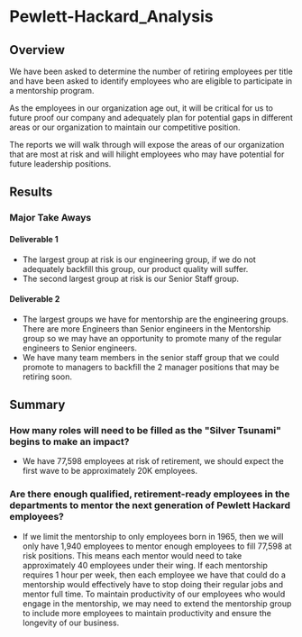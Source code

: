 # Pewlett-Hackard_Analysis

## Overview

We have been asked to determine the number of retiring employees per title and have been asked to identify employees who are eligible to participate in a mentorship program.

As the employees in our organization age out, it will be critical for us to future proof our company and adequately plan for potential gaps in different areas or our organization to maintain our competitive position.

The reports we will walk through will expose the areas of our organization that are most at risk and will hilight employees who may have potential for future leadership positions.

## Results

### Major Take Aways

#### Deliverable 1
- The largest group at risk is our engineering group, if we do not adequately backfill this group, our product quality will suffer.
- The second largest group at risk is our Senior Staff group.

#### Deliverable 2
- The largest groups we have for mentorship are the engineering groups. There are more Engineers than Senior engineers in the Mentorship group so we may have an opportunity to promote many of the regular engineers to Senior engineers.
- We have many team members in the senior staff group that we could promote to managers to backfill the 2 manager positions that may be retiring soon.

## Summary

### How many roles will need to be filled as the "Silver Tsunami" begins to make an impact?
- We have 77,598 employees at risk of retirement, we should expect the first wave to be approximately 20K employees.

### Are there enough qualified, retirement-ready employees in the departments to mentor the next generation of Pewlett Hackard employees?
- If we limit the mentorship to only employees born in 1965, then we will only have 1,940 employees to mentor enough employees to fill 77,598 at risk positions. This means each mentor would need to take approximately 40 employees under their wing. If each mentorship requires 1 hour per week, then each employee we have that could do a mentorship would effectively have to stop doing their regular jobs and mentor full time. To maintain productivity of our employees who would engage in the mentorship, we may need to extend the mentorship group to include more employees to maintain productivity and ensure the longevity of our business.

